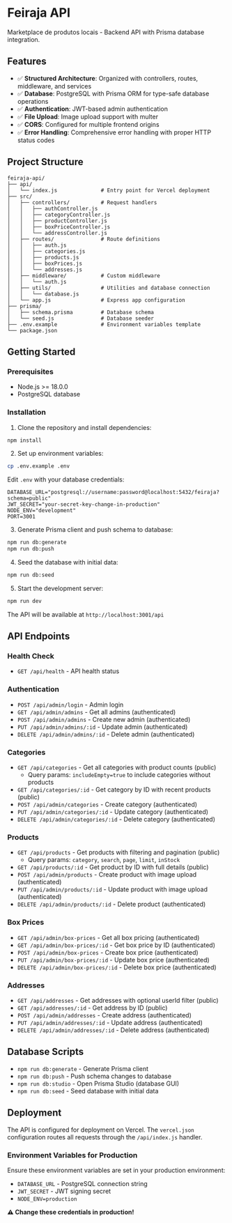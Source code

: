 # Feiraja API

Marketplace de produtos locais - Backend API with Prisma database integration.

## Features

- ✅ **Structured Architecture**: Organized with controllers, routes, middleware, and services
- ✅ **Database**: PostgreSQL with Prisma ORM for type-safe database operations
- ✅ **Authentication**: JWT-based admin authentication
- ✅ **File Upload**: Image upload support with multer
- ✅ **CORS**: Configured for multiple frontend origins
- ✅ **Error Handling**: Comprehensive error handling with proper HTTP status codes

## Project Structure

```
feiraja-api/
├── api/
│   └── index.js              # Entry point for Vercel deployment
├── src/
│   ├── controllers/          # Request handlers
│   │   ├── authController.js
│   │   ├── categoryController.js
│   │   ├── productController.js
│   │   ├── boxPriceController.js
│   │   └── addressController.js
│   ├── routes/               # Route definitions
│   │   ├── auth.js
│   │   ├── categories.js
│   │   ├── products.js
│   │   ├── boxPrices.js
│   │   └── addresses.js
│   ├── middleware/           # Custom middleware
│   │   └── auth.js
│   ├── utils/                # Utilities and database connection
│   │   └── database.js
│   └── app.js                # Express app configuration
├── prisma/
│   ├── schema.prisma         # Database schema
│   └── seed.js               # Database seeder
├── .env.example              # Environment variables template
└── package.json
```

## Getting Started

### Prerequisites

- Node.js >= 18.0.0
- PostgreSQL database

### Installation

1. Clone the repository and install dependencies:

```bash
npm install
```

2. Set up environment variables:

```bash
cp .env.example .env
```

Edit `.env` with your database credentials:

```env
DATABASE_URL="postgresql://username:password@localhost:5432/feiraja?schema=public"
JWT_SECRET="your-secret-key-change-in-production"
NODE_ENV="development"
PORT=3001
```

3. Generate Prisma client and push schema to database:

```bash
npm run db:generate
npm run db:push
```

4. Seed the database with initial data:

```bash
npm run db:seed
```

5. Start the development server:

```bash
npm run dev
```

The API will be available at `http://localhost:3001/api`

## API Endpoints

### Health Check
- `GET /api/health` - API health status

### Authentication
- `POST /api/admin/login` - Admin login
- `GET /api/admin/admins` - Get all admins (authenticated)
- `POST /api/admin/admins` - Create new admin (authenticated)
- `PUT /api/admin/admins/:id` - Update admin (authenticated)
- `DELETE /api/admin/admins/:id` - Delete admin (authenticated)

### Categories
- `GET /api/categories` - Get all categories with product counts (public)
  - Query params: `includeEmpty=true` to include categories without products
- `GET /api/categories/:id` - Get category by ID with recent products (public)
- `POST /api/admin/categories` - Create category (authenticated)
- `PUT /api/admin/categories/:id` - Update category (authenticated)
- `DELETE /api/admin/categories/:id` - Delete category (authenticated)

### Products
- `GET /api/products` - Get products with filtering and pagination (public)
  - Query params: `category`, `search`, `page`, `limit`, `inStock`
- `GET /api/products/:id` - Get product by ID with full details (public)
- `POST /api/admin/products` - Create product with image upload (authenticated)
- `PUT /api/admin/products/:id` - Update product with image upload (authenticated)
- `DELETE /api/admin/products/:id` - Delete product (authenticated)

### Box Prices
- `GET /api/admin/box-prices` - Get all box pricing (authenticated)
- `GET /api/admin/box-prices/:id` - Get box price by ID (authenticated)
- `POST /api/admin/box-prices` - Create box price (authenticated)
- `PUT /api/admin/box-prices/:id` - Update box price (authenticated)
- `DELETE /api/admin/box-prices/:id` - Delete box price (authenticated)

### Addresses
- `GET /api/addresses` - Get addresses with optional userId filter (public)
- `GET /api/addresses/:id` - Get address by ID (public)
- `POST /api/admin/addresses` - Create address (authenticated)
- `PUT /api/admin/addresses/:id` - Update address (authenticated)
- `DELETE /api/admin/addresses/:id` - Delete address (authenticated)

## Database Scripts

- `npm run db:generate` - Generate Prisma client
- `npm run db:push` - Push schema changes to database
- `npm run db:studio` - Open Prisma Studio (database GUI)
- `npm run db:seed` - Seed database with initial data

## Deployment

The API is configured for deployment on Vercel. The `vercel.json` configuration routes all requests through the `/api/index.js` handler.

### Environment Variables for Production

Ensure these environment variables are set in your production environment:

- `DATABASE_URL` - PostgreSQL connection string
- `JWT_SECRET` - JWT signing secret
- `NODE_ENV=production`

**⚠️ Change these credentials in production!**
